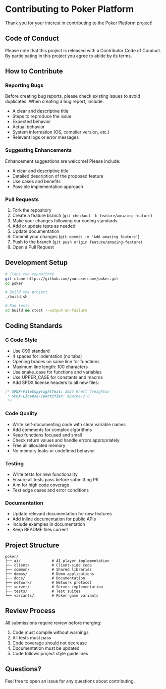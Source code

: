 # Contributing to Poker Platform

Thank you for your interest in contributing to the Poker Platform project!

## Code of Conduct

Please note that this project is released with a Contributor Code of Conduct. By participating in this project you agree to abide by its terms.

## How to Contribute

### Reporting Bugs

Before creating bug reports, please check existing issues to avoid duplicates. When creating a bug report, include:

- A clear and descriptive title
- Steps to reproduce the issue
- Expected behavior
- Actual behavior
- System information (OS, compiler version, etc.)
- Relevant logs or error messages

### Suggesting Enhancements

Enhancement suggestions are welcome! Please include:

- A clear and descriptive title
- Detailed description of the proposed feature
- Use cases and benefits
- Possible implementation approach

### Pull Requests

1. Fork the repository
2. Create a feature branch (`git checkout -b feature/amazing-feature`)
3. Make your changes following our coding standards
4. Add or update tests as needed
5. Update documentation
6. Commit your changes (`git commit -m 'Add amazing feature'`)
7. Push to the branch (`git push origin feature/amazing-feature`)
8. Open a Pull Request

## Development Setup

```bash
# Clone the repository
git clone https://github.com/yourusername/poker.git
cd poker

# Build the project
./build.sh

# Run tests
cd build && ctest --output-on-failure
```

## Coding Standards

### C Code Style

- Use C99 standard
- 4 spaces for indentation (no tabs)
- Opening braces on same line for functions
- Maximum line length: 100 characters
- Use snake_case for functions and variables
- Use UPPER_CASE for constants and macros
- Add SPDX license headers to all new files:

```c
/* SPDX-FileCopyrightText: 2025 Rhett Creighton
 * SPDX-License-Identifier: Apache-2.0
 */
```

### Code Quality

- Write self-documenting code with clear variable names
- Add comments for complex algorithms
- Keep functions focused and small
- Check return values and handle errors appropriately
- Free all allocated memory
- No memory leaks or undefined behavior

### Testing

- Write tests for new functionality
- Ensure all tests pass before submitting PR
- Aim for high code coverage
- Test edge cases and error conditions

### Documentation

- Update relevant documentation for new features
- Add inline documentation for public APIs
- Include examples in documentation
- Keep README files current

## Project Structure

```
poker/
├── ai/              # AI player implementation
├── client/          # Client-side code
├── common/          # Shared libraries
├── demos/           # Demo applications
├── docs/            # Documentation
├── network/         # Network protocol
├── server/          # Server implementation
├── tests/           # Test suites
└── variants/        # Poker game variants
```

## Review Process

All submissions require review before merging:

1. Code must compile without warnings
2. All tests must pass
3. Code coverage should not decrease
4. Documentation must be updated
5. Code follows project style guidelines

## Questions?

Feel free to open an issue for any questions about contributing.